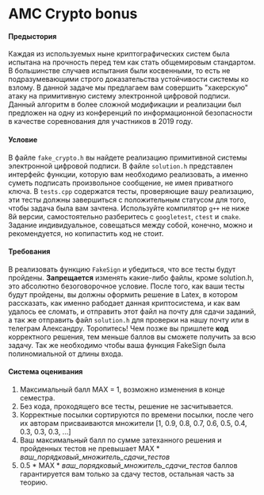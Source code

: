 # AMC Crypto bonus
#### Предыстория
Каждая из используемых ныне криптографических систем была испытана на прочность перед тем как 
стать общемировым стандартом. В большинстве случаев испытания были косвенными, то есть не 
подразумевающими строго доказательства устойчивости системы ко взлому. В данной задаче мы предлагаем вам 
совершить "хакерскую" атаку на примитивную систему электронной цифровой подписи. Данный алгоритм в более сложной
модификации и реализации был предложен на одну из конференций по информационной безопасности в качестве соревнования 
для участников в 2019 году.

#### Условие
В файле ```fake_crypto.h``` вы найдете реализацию примитивной системы электронной цифровой подписи. 
В файле ```solution.h``` представлен интерфейс функции, которую вам необходимо реализовать, 
а именно суметь подписать произвольное сообщение, не имея приватного ключа.
В ```tests.cpp```  содержатся тесты, проверяющие вашу реализацию, эти тесты должны завершиться с положительным статусом 
для того, чтобы задача была вам зачтена. Используйте компилятор ```g++``` не ниже 8й версии, 
самостоятельно разберитесь с ```googletest```, ```ctest``` и ```cmake```.
Задание индивидуальное, совещаться между собой, конечно, можно и рекомендуется, но копипастить код не стоит.

#### Требования
В реализовать функцию ```FakeSign``` и убедиться, что все тесты будут пройдены. 
**Запрещается** изменять какие-либо файлы, кроме solution.h, это абсолютно безоговорочное условие.
 После того, как ваши тесты будут пройдены, вы должны оформить решение в Latex, в котором рассказать, 
 как именно рабодает данная криптосистема, и как вам удалось ее сломать, и отправить этот файл на 
 почту для сдачи заданий, а так же отправить файл ```solution.h``` для проверки на нашу почту или в телеграм Александру. 
 Торопитесь! Чем позже вы пришлете **код** корректного решения, тем меньше баллов вы сможете получить за всю задачу.
 Так же необходимо чтобы ваша функция FakeSign была полиномиальной от длины входа.

#### Система оценивания
1. Максимальный балл MAX = 1, возможно изменения в конце семестра.
1. Без кода, проходящего все тесты, решение не засчитывается.
1. Корректные посылки сортируются по времени посылки, после чего их авторам присваиваются множители [1, 0.9, 0.8, 0.7, 0.6, 0.5, 0.4, 0.3, 0.3, 0.3, ...]
1. Ваш максимальный балл по сумме затеханного решения и пройденных тестов не превышает MAX * *ваш_порядковый_множитель_сдачи_тестов*
1. 0.5 * MAX * *ваш_порядковый_множитель_сдачи_тестов* баллов гарантируется вам только за сдачу тестов, остальная часть за теорию.
